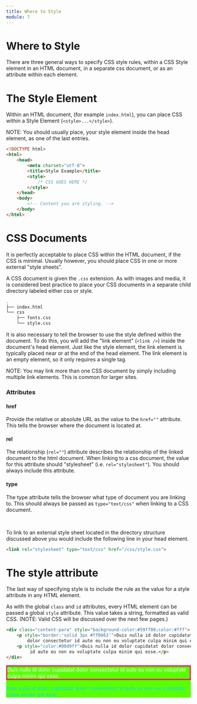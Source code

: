 ```yaml
---
title: Where to Style
module: 7
---
```


# Where to Style

There are three general ways to specify CSS style rules, within a CSS Style element in an HTML document, in a separate css document, or as an attribute within each element.

# The Style Element

Within an HTML document, (for example `index.html`), you can place CSS within a Style Element (`<style>...</style>`).

NOTE: You should usually place, your style element inside the head element, as one of the last entries.
<br />


```html
<!DOCTYPE html>
<html>
    <head>
        <meta charset="utf-8">
        <title>Style Example</title>
        <style>
            /* CSS GOES HERE */
        </style>
    </head>
    <body>
        <!-- Content you are styling. -->
    </body>
</html>
```


# CSS Documents

It is perfectly acceptable to place CSS within the HTML document, if the CSS is minimal. Usually however, you should place CSS in one or more external "style sheets".

A CSS document is given the `.css` extension. As with images and media, it is considered best practice to place your CSS documents in a separate child directory labeled either css or style.

```bash
.
├── index.html
└── css
    ├── fonts.css
    └── style.css
```

It is also necessary to tell the browser to use the style defined within the document. To do this, you will add the "link element" (`<link />`) inside the document's head element. Just like the style element, the link element is typically placed near or at the end of the head element. The link element is an empty element, so it only requires a single tag.

NOTE: You may link more than one CSS document by simply including multiple link elements. This is common for larger sites.

### Attributes

#### href

Provide the relative or absolute URL as the value to the `href=""` attribute. This tells the browser where the document is located at.

#### rel

The relationship (`rel=""`) attribute describes the relationship of the linked document to the html document. When linking to a css document, the value for this attribute should "stylesheet" (i.e. `rel="stylesheet"`). You should always include this attribute.

#### type

The type attribute tells the browser what type of document you are linking to. This should always be passed as `type="text/css"` when linking to a CSS document.

<br />


To link to an external style sheet located in the directory structure discussed above you would include the following line in your head element.

```html
<link rel="stylesheet" type="text/css" href="/css/style.css">
```


# The style attribute

The last way of specifying style is to include the rule as the value for a style attribute in any HTML element.

As with the global `class` and `id` attributes, every HTML element can be passed a global `style` attribute. This value takes a string, formatted as valid CSS. (NOTE: Valid CSS will be discussed over the next few pages.)

```html
<div class="content-para" style="background-color:#59ff00;color:#fff">
    <p style="border:'solid 3px #ff0063'">Duis nulla id dolor cupidatat
        dolor consectetur id aute eu non eu voluptate culpa minim qui esse.</p>
    <p style="color:#00d9ff">Duis nulla id dolor cupidatat dolor consectetur
         id aute eu non eu voluptate culpa minim qui esse.</p>
</div>
```
<div class="displayed_code_example">
<div class="content-para" style="background-color:#59ff00;color:#fff">
    <p style="border:3px solid #ff0063;">Duis nulla id dolor cupidatat
    dolor consectetur id aute eu non eu voluptate culpa minim qui esse.</p>
    <p style="color:#00d9ff">Duis nulla id dolor cupidatat dolor consectetur
     id aute eu non eu voluptate culpa minim qui esse.</p>
</div>
</div>
